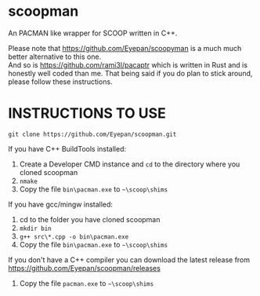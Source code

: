 # scoopman
An PACMAN like wrapper for SCOOP written in C++.

Please note that https://github.com/Eyepan/scoopyman is a much much better alternative to this one.  
And so is https://github.com/rami3l/pacaptr which is written in Rust and is honestly well coded than me. That being said if you do plan to stick around, please follow these instructions.

# INSTRUCTIONS TO USE

`git clone https://github.com/Eyepan/scoopman.git`

If you have C++ BuildTools installed:
1. Create a Developer CMD instance and `cd` to the directory where you cloned scoopman
2. `nmake`
3. Copy the file `bin\pacman.exe` to `~\scoop\shims`

If you have gcc/mingw installed:
1. cd to the folder you have cloned scoopman
2. `mkdir bin`
3. `g++ src\*.cpp -o bin\pacman.exe`
4. Copy the file `bin\pacman.exe` to `~\scoop\shims`

If you don't have a C++ compiler you can download the latest release from https://github.com/Eyepan/scoopman/releases
1. Copy the file `pacman.exe` to `~\scoop\shims`
